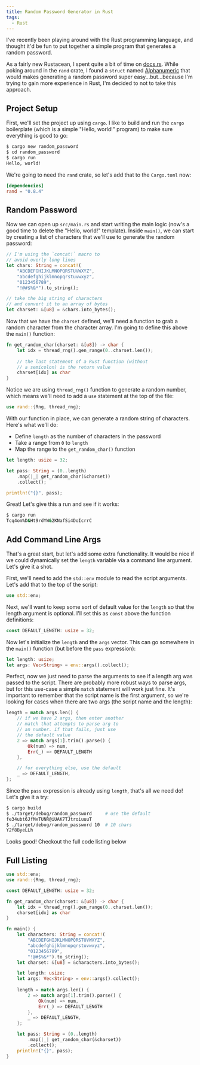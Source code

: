 ```yaml
---
title: Random Password Generator in Rust
tags:
  - Rust
---
```


I've recently been playing around with the Rust programming language, and thought it'd be fun to put together a simple program that generates a random password.

As a fairly new Rustacean, I spent quite a bit of time on [docs.rs](https://docs.rs/). While poking around in the `rand` crate, I found a `struct` named [Alphanumeric](https://docs.rs/rand/latest/rand/distributions/struct.Alphanumeric.html) that would makes generating a random password super easy...but...because I'm trying to gain more experience in Rust, I'm decided to not to take this approach.

## Project Setup

First, we'll set the project up using `cargo`. I like to build and run the `cargo` boilerplate (which is a simple "Hello, world!" program) to make sure everything is good to go:
```bash
$ cargo new random_password
$ cd random_password
$ cargo run
Hello, world!
```

We're going to need the `rand` crate, so let's add that to the `Cargo.toml` now:
```toml
[dependencies]
rand = "0.8.4"
```

## Random Password

Now we can open up `src/main.rs` and start writing the main logic (now's a good time to delete the "Hello, world!" template). Inside `main()`, we can start by creating a list of characters that we'll use to generate the random password:
```rust
// I'm using the `concat!` macro to 
// avoid overly long lines
let chars: String = concat!(
    "ABCDEFGHIJKLMNOPQRSTUVWXYZ",
    "abcdefghijklmnopqrstuvwxyz",
    "0123456789",
    "!@#$%&*").to_string();

// take the big string of characters
// and convert it to an array of bytes
let charset: &[u8] = &chars.into_bytes();
```

Now that we have the `charset` defined, we'll need a function to grab a random character from the character array. I'm going to define this above the `main()` function:
```rust
fn get_random_char(charset: &[u8]) -> char {
    let idx = thread_rng().gen_range(0..charset.len());
    
    // the last statement of a Rust function (without
    // a semicolon) is the return value
    charset[idx] as char
}
```

Notice we are using `thread_rng()` function to generate a random number, which means we'll need to add a `use` statement at the top of the file:
```rust
use rand::{Rng, thread_rng};
```

With our function in place, we can generate a random string of characters. Here's what we'll do:
* Define `length` as the number of characters in the password
* Take a range from `0` to `length`
* Map the range to the `get_random_char()` function

```rust
let length: usize = 32;

let pass: String = (0..length)
    .map(|_| get_random_char(&charset))
    .collect();

println!("{}", pass);
```

Great! Let's give this a run and see if it works:
```bash
$ cargo run
Tcq4om%D&Ht9rdYW&2KNafSi4DoIcrrC
```

## Add Command Line Args

That's a great start, but let's add some extra functionality. It would be nice if we could dynamically set the `length` variable via a command line argument. Let's give it a shot.

First, we'll need to add the `std::env` module to read the script arguments. Let's add that to the top of the script:
```rust
use std::env;
```

Next, we'll want to keep some sort of default value for the `length` so that the length argument is optional. I'll set this as `const` above the function definitions:
```rust
const DEFAULT_LENGTH: usize = 32;
```

Now let's initialize the `length` and the `args` vector. This can go somewhere in the `main()` function (but before the `pass` expression):
```rust
let length: usize;
let args: Vec<String> = env::args().collect();
```

Perfect, now we just need to parse the arguments to see if a length arg was passed to the script. There are probably more robust ways to parse args, but for this use-case a simple `match` statement will work just fine. It's important to remember that the script name is the first argument, so we're looking for cases when there are two args (the script name and the length):
```rust
length = match args.len() {
    // if we have 2 args, then enter another
    // match that attempts to parse arg to 
    // an number. if that fails, just use 
    // the default value
    2 => match args[1].trim().parse() {
        Ok(num) => num,
        Err(_) => DEFAULT_LENGTH
    },

    // for everything else, use the default
    _ => DEFAULT_LENGTH,
};
```

Since the `pass` expression is already using `length`, that's all we need do! Let's give it a try:
```bash
$ cargo build
$ ./target/debug/random_password     # use the default
fe34ubt6JfMxTUNR@iUAK7TJtroiuuuT
$ ./target/debug/random_password 10  # 10 chars
Y2f8ByeLLh
```

Looks good! Checkout the full code listing below

## Full Listing
```rust
use std::env;
use rand::{Rng, thread_rng};

const DEFAULT_LENGTH: usize = 32;

fn get_random_char(charset: &[u8]) -> char {
    let idx = thread_rng().gen_range(0..charset.len());
    charset[idx] as char
}

fn main() {
    let characters: String = concat!(
        "ABCDEFGHIJKLMNOPQRSTUVWXYZ",
        "abcdefghijklmnopqrstuvwxyz",
        "0123456789",
        "!@#$%&*").to_string();
    let charset: &[u8] = &characters.into_bytes();

    let length: usize;
    let args: Vec<String> = env::args().collect();
    
    length = match args.len() {
        2 => match args[1].trim().parse() {
            Ok(num) => num,
            Err(_) => DEFAULT_LENGTH
        },
        _ => DEFAULT_LENGTH,
    };

    let pass: String = (0..length)
        .map(|_| get_random_char(&charset))
        .collect();
    println!("{}", pass);
}
```
